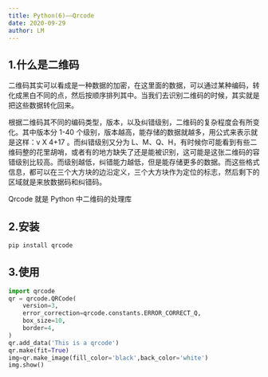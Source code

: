 ```yaml
---
title: Python(6)——Qrcode
date: 2020-09-29
author: LM
---
```


## 1.什么是二维码

二维码其实可以看成是一种数据的加密，在这里面的数据，可以通过某种编码，转化成黑白不同的点，然后按顺序排列其中。当我们去识别二维码的时候，其实就是把这些数据转化回来。

根据二维码其不同的编码类型，版本，以及纠错级别，二维码的复杂程度会有所变化。其中版本分 1-40 个级别，版本越高，能存储的数据就越多，用公式来表示就是这样：v X 4+17 。而纠错级别又分为 L、M、Q、H，有时候你可能看到有些二维码整的花里胡哨，或者有的地方缺失了还是能被识别，这可能是这张二维码的容错级别比较高。而级别越低，纠错能力越低，但是能存储更多的数据。而这些格式信息，都可以在三个大方块的边沿定义，三个大方块作为定位的标志，然后剩下的区域就是来放数据码和纠错码。

Qrcode 就是 Python 中二维码的处理库

## 2.安装

```python
pip install qrcode
```

## 3.使用

```python
import qrcode
qr = qrcode.QRCode(
    version=3,
    error_correction=qrcode.constants.ERROR_CORRECT_Q,
    box_size=10,
    border=4,
)
qr.add_data('This is a qrcode')
qr.make(fit=True)
img=qr.make_image(fill_color='black',back_color='white')
img.show()
```

